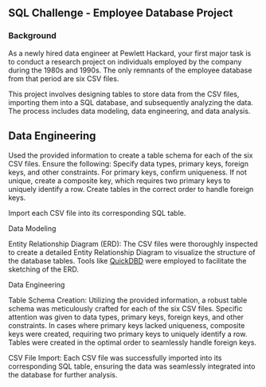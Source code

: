 ## SQL Challenge - Employee Database Project

### Background

As a newly hired data engineer at Pewlett Hackard, your first major task is to conduct a research project on individuals employed by the company during the 1980s and 1990s. The only remnants of the employee database from that period are six CSV files.

This project involves designing tables to store data from the CSV files, importing them into a SQL database, and subsequently analyzing the data. The process includes data modeling, data engineering, and data analysis.
        
## Data Engineering

Used the provided information to create a table schema for each of the six CSV files. Ensure the following:
        Specify data types, primary keys, foreign keys, and other constraints.
        For primary keys, confirm uniqueness. If not unique, create a composite key, which requires two primary keys to uniquely identify a row.
        Create tables in the correct order to handle foreign keys.

Import each CSV file into its corresponding SQL table.

Data Modeling

Entity Relationship Diagram (ERD):
        The CSV files were thoroughly inspected to create a detailed Entity Relationship Diagram to visualize the structure of the database tables.
        Tools like [QuickDBD]([QuickDBD](https://www.quickdatabasediagrams.com/)) were employed to facilitate the sketching of the ERD.

Data Engineering

Table Schema Creation:
        Utilizing the provided information, a robust table schema was meticulously crafted for each of the six CSV files.
        Specific attention was given to data types, primary keys, foreign keys, and other constraints.
        In cases where primary keys lacked uniqueness, composite keys were created, requiring two primary keys to uniquely identify a row.
        Tables were created in the optimal order to seamlessly handle foreign keys.

CSV File Import:
        Each CSV file was successfully imported into its corresponding SQL table, ensuring the data was seamlessly integrated into the database for further analysis.
